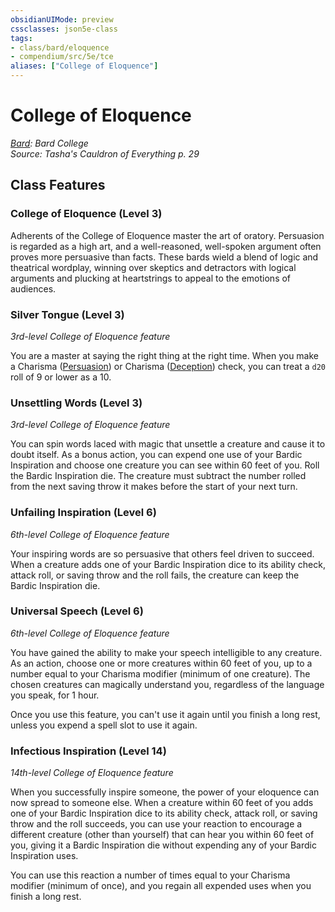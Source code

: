 ```yaml
---
obsidianUIMode: preview
cssclasses: json5e-class
tags:
- class/bard/eloquence
- compendium/src/5e/tce
aliases: ["College of Eloquence"]
---
```

# College of Eloquence
*[Bard](bard.md): Bard College*  
*Source: Tasha's Cauldron of Everything p. 29*  


## Class Features

### College of Eloquence (Level 3)

Adherents of the College of Eloquence master the art of oratory. Persuasion is regarded as a high art, and a well-reasoned, well-spoken argument often proves more persuasive than facts. These bards wield a blend of logic and theatrical wordplay, winning over skeptics and detractors with logical arguments and plucking at heartstrings to appeal to the emotions of audiences.

### Silver Tongue (Level 3)

*3rd-level College of Eloquence feature*

You are a master at saying the right thing at the right time. When you make a Charisma ([Persuasion](/compendium/rules/skills.md#Persuasion)) or Charisma ([Deception](/compendium/rules/skills.md#Deception)) check, you can treat a `d20` roll of 9 or lower as a 10.

### Unsettling Words (Level 3)

*3rd-level College of Eloquence feature*

You can spin words laced with magic that unsettle a creature and cause it to doubt itself. As a bonus action, you can expend one use of your Bardic Inspiration and choose one creature you can see within 60 feet of you. Roll the Bardic Inspiration die. The creature must subtract the number rolled from the next saving throw it makes before the start of your next turn.

### Unfailing Inspiration (Level 6)

*6th-level College of Eloquence feature*

Your inspiring words are so persuasive that others feel driven to succeed. When a creature adds one of your Bardic Inspiration dice to its ability check, attack roll, or saving throw and the roll fails, the creature can keep the Bardic Inspiration die.

### Universal Speech (Level 6)

*6th-level College of Eloquence feature*

You have gained the ability to make your speech intelligible to any creature. As an action, choose one or more creatures within 60 feet of you, up to a number equal to your Charisma modifier (minimum of one creature). The chosen creatures can magically understand you, regardless of the language you speak, for 1 hour.

Once you use this feature, you can't use it again until you finish a long rest, unless you expend a spell slot to use it again.

### Infectious Inspiration (Level 14)

*14th-level College of Eloquence feature*

When you successfully inspire someone, the power of your eloquence can now spread to someone else. When a creature within 60 feet of you adds one of your Bardic Inspiration dice to its ability check, attack roll, or saving throw and the roll succeeds, you can use your reaction to encourage a different creature (other than yourself) that can hear you within 60 feet of you, giving it a Bardic Inspiration die without expending any of your Bardic Inspiration uses.

You can use this reaction a number of times equal to your Charisma modifier (minimum of once), and you regain all expended uses when you finish a long rest.